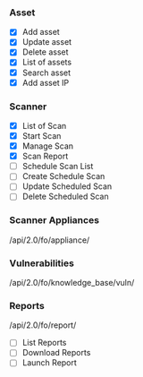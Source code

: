 ### Asset

- [x] Add asset
- [x] Update asset
- [x] Delete asset
- [x] List of assets
- [x] Search asset
- [x] Add asset IP

### Scanner

- [x] List of Scan
- [x] Start Scan
- [x] Manage Scan
- [x] Scan Report
- [ ] Schedule Scan List
- [ ] Create Schedule Scan
- [ ] Update Scheduled Scan
- [ ] Delete Scheduled Scan

### Scanner Appliances
/api/2.0/fo/appliance/

### Vulnerabilities
/api/2.0/fo/knowledge_base/vuln/

### Reports
/api/2.0/fo/report/

- [ ] List Reports
- [ ] Download Reports
- [ ] Launch Report

